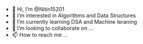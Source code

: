 - 👋 Hi, I’m @Nitin15201
- 👀 I’m interested in Algorithms and Data Structures
- 🌱 I’m currently learning DSA and Machine leraning
- 💞️ I’m looking to collaborate on ...
- 📫 How to reach me ...

<!---
Nitin15201/Nitin15201 is a ✨ special ✨ repository because its `README.md` (this file) appears on your GitHub profile.
You can click the Preview link to take a look at your changes.
--->
